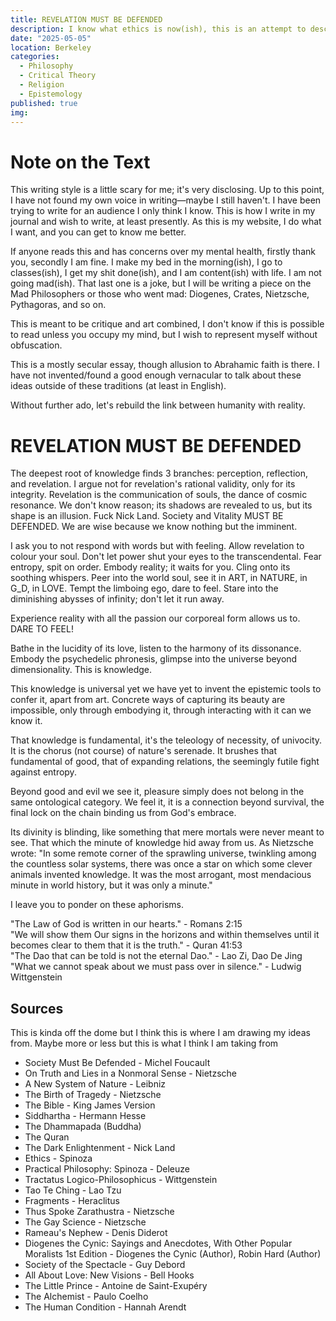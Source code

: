 ```yaml
---
title: REVELATION MUST BE DEFENDED
description: I know what ethics is now(ish), this is an attempt to describe it and give some didactic knowledge.
date: "2025-05-05"
location: Berkeley
categories:
  - Philosophy
  - Critical Theory
  - Religion
  - Epistemology
published: true
img:
---
```


# Note on the Text

This writing style is a little scary for me; it's very disclosing. Up to this point, I have not found my own voice in writing—maybe I still haven't. I have been trying to write for an audience I only think I know. This is how I write in my journal and wish to write, at least presently. As this is my website, I do what I want, and you can get to know me better.

If anyone reads this and has concerns over my mental health, firstly thank you, secondly I am fine. I make my bed in the morning(ish), I go to classes(ish), I get my shit done(ish), and I am content(ish) with life. I am not going mad(ish). That last one is a joke, but I will be writing a piece on the Mad Philosophers or those who went mad: Diogenes, Crates, Nietzsche, Pythagoras, and so on.

This is meant to be critique and art combined, I don't know if this is possible to read unless you occupy my mind, but I wish to represent myself without obfuscation.

This is a mostly secular essay, though allusion to Abrahamic faith is there. I have not invented/found a good enough vernacular to talk about these ideas outside of these traditions (at least in English).

Without further ado, let's rebuild the link between humanity with reality.

# REVELATION MUST BE DEFENDED

The deepest root of knowledge finds 3 branches: perception, reflection, and revelation. I argue not for revelation's rational validity, only for its integrity. Revelation is the communication of souls, the dance of cosmic resonance. We don't know reason; its shadows are revealed to us, but its shape is an illusion. Fuck Nick Land. Society and Vitality MUST BE DEFENDED. We are wise because we know nothing but the imminent.

I ask you to not respond with words but with feeling. Allow revelation to colour your soul. Don't let power shut your eyes to the transcendental. Fear entropy, spit on order. Embody reality; it waits for you. Cling onto its soothing whispers. Peer into the world soul, see it in ART, in NATURE, in G_D, in LOVE. Tempt the limboing ego, dare to feel. Stare into the diminishing abysses of infinity; don't let it run away.

Experience reality with all the passion our corporeal form allows us to. DARE TO FEEL!

Bathe in the lucidity of its love, listen to the harmony of its dissonance. Embody the psychedelic phronesis, glimpse into the universe beyond dimensionality. This is knowledge.

This knowledge is universal yet we have yet to invent the epistemic tools to confer it, apart from art. Concrete ways of capturing its beauty are impossible, only through embodying it, through interacting with it can we know it.

That knowledge is fundamental, it's the teleology of necessity, of univocity. It is the chorus (not course) of nature's serenade. It brushes that fundamental of good, that of expanding relations, the seemingly futile fight against entropy.

Beyond good and evil we see it, pleasure simply does not belong in the same ontological category. We feel it, it is a connection beyond survival, the final lock on the chain binding us from God's embrace.

Its divinity is blinding, like something that mere mortals were never meant to see. That which the minute of knowledge hid away from us. As Nietzsche wrote: "In some remote corner of the sprawling universe, twinkling among the countless solar systems, there was once a star on which some clever animals invented knowledge. It was the most arrogant, most mendacious minute in world history, but it was only a minute."

I leave you to ponder on these aphorisms.

"The Law of God is written in our hearts." - Romans 2:15  
"We will show them Our signs in the horizons and within themselves until it becomes clear to them that it is the truth." - Quran 41:53  
"The Dao that can be told is not the eternal Dao." - Lao Zi, Dao De Jing  
"What we cannot speak about we must pass over in silence." - Ludwig Wittgenstein

## Sources

This is kinda off the dome but I think this is where I am drawing my ideas from. Maybe more or less but this is what I think I am taking from

- Society Must Be Defended - Michel Foucault
- On Truth and Lies in a Nonmoral Sense - Nietzsche
- A New System of Nature - Leibniz
- The Birth of Tragedy - Nietzsche
- The Bible - King James Version
- Siddhartha - Hermann Hesse
- The Dhammapada (Buddha)
- The Quran
- The Dark Enlightenment - Nick Land
- Ethics - Spinoza
- Practical Philosophy: Spinoza - Deleuze
- Tractatus Logico-Philosophicus - Wittgenstein
- Tao Te Ching - Lao Tzu
- Fragments - Heraclitus
- Thus Spoke Zarathustra - Nietzsche
- The Gay Science - Nietzsche
- Rameau's Nephew - Denis Diderot
- Diogenes the Cynic: Sayings and Anecdotes, With Other Popular Moralists 1st Edition - Diogenes the Cynic (Author), Robin Hard (Author)
- Society of the Spectacle - Guy Debord
- All About Love: New Visions - Bell Hooks
- The Little Prince - Antoine de Saint-Exupéry
- The Alchemist - Paulo Coelho
- The Human Condition - Hannah Arendt
